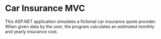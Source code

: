 # Car Insurance MVC

This ASP.NET application simulates a fictional car insurance quote provider. When given data by the user, the program calculates an estimated monthly and yearly insurance cost.
